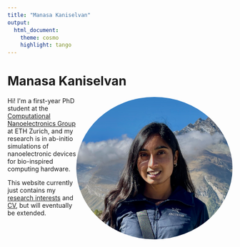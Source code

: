 ```yaml
---
title: "Manasa Kaniselvan"
output:
  html_document:
    theme: cosmo
    highlight: tango
---
```


# Manasa Kaniselvan
<img align="right" src="/media/me.png" height="auto" width="350" style="border-radius:50%">

Hi! I'm a first-year PhD student at the [Computational Nanoelectronics Group](https://nano-tcad.ee.ethz.ch) at ETH Zurich, and my research is in ab-initio simulations of nanoelectronic devices for bio-inspired computing hardware.

This website currently just contains my [research interests](/about) and [CV](/cv), but will eventually be extended.
